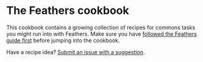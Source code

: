 # The Feathers cookbook

This cookbook contains a growing collection of recipes for commons tasks you might run into with Feathers. Make sure you have [followed the Feathers guide first](../guides/) before jumping into the cookbook.

Have a recipe idea? [Submit an issue with a suggestion](https://github.com/feathersjs/docs/issues/new?title=Cookbook%20Suggestion:).
